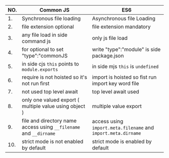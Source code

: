 | NO. | Common JS                                                         | ES6                                                           |
| --- | ----------------------------------------------------------------- | ------------------------------------------------------------- |
| 1.  | Synchronous file loading                                          | Asynchronous file Loading                                     |
| 2.  | file extension optional                                           | file extension mandatory                                      |
| 3.  | any file load in side command js                                  | only js file load                                             |
| 4.  | for optional to set "type":"commonJS                              | write "type":"module" is side package.json                    |
| 5.  | in side cjs `this` points to `module.exports`                     | in side mjs `this` is `undefined`                             |
| 6.  | require is not hoisted so it's not run first                      | import is hoisted so fist run import key word file            |
| 7.  | not used top level await                                          | top level await used                                          |
| 8.  | only one valued export ( multiple value using object )            | multiple value export                                         |
| 9.  | file and directory name access using `__filename` and `__dirname` | access using `import.meta.filename` and `import.meta.dirname` |
| 10. | strict mode is not enabled by default                             | strict mode is enabled by default                             |
